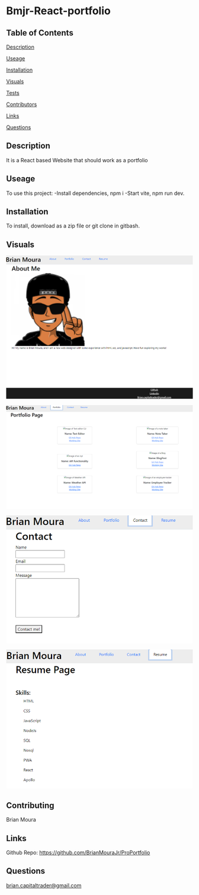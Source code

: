 # Bmjr-React-portfolio

## Table of Contents

[Description](#description)

[Useage](#useage)

[Installation](#installation)

[Visuals](#visuals)

[Tests](#tests)

[Contributors](#contributors)

[Links](#links)

[Questions](#questions)


## Description

It is a React based Website that should work as a portfolio


## Useage

To use this project: 
-Install dependencies, npm i
-Start vite, npm run dev.  


## Installation

To install, download as a zip file or git clone in gitbash.


## Visuals
![This is a image of the AboutMe Page](./Assets/images/About.png)

![this is an image of the Portfolio Page](./Assets/images/Portfolio.png)

![this is an image of the Contact Page](./Assets/images/Contact.png)

![this is an image of the Resume Page](./Assets/images/Resume.png)


## Contributing

Brian Moura


## Links

Github Repo:
https://github.com/BrianMouraJr/ProPortfolio


## Questions

brian.capitaltrader@gmail.com

